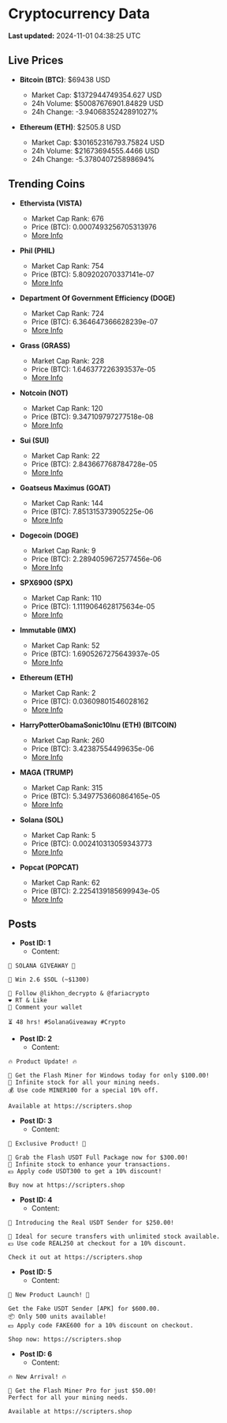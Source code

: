 # Cryptocurrency Data

**Last updated:** 2024-11-01 04:38:25 UTC

## Live Prices
- **Bitcoin (BTC)**: $69438 USD
  - Market Cap: $1372944749354.627 USD
  - 24h Volume: $50087676901.84829 USD
  - 24h Change: -3.9406835242891027%

- **Ethereum (ETH)**: $2505.8 USD
  - Market Cap: $301652316793.75824 USD
  - 24h Volume: $21673694555.4466 USD
  - 24h Change: -5.378040725898694%

## Trending Coins
- **Ethervista (VISTA)**
  - Market Cap Rank: 676
  - Price (BTC): 0.0007493256705313976
  - [More Info](https://www.coingecko.com/en/coins/ethervista)

- **Phil (PHIL)**
  - Market Cap Rank: 754
  - Price (BTC): 5.809202070337141e-07
  - [More Info](https://www.coingecko.com/en/coins/phil)

- **Department Of Government Efficiency (DOGE)**
  - Market Cap Rank: 724
  - Price (BTC): 6.364647366628239e-07
  - [More Info](https://www.coingecko.com/en/coins/department-of-government-efficiency)

- **Grass (GRASS)**
  - Market Cap Rank: 228
  - Price (BTC): 1.646377226393537e-05
  - [More Info](https://www.coingecko.com/en/coins/grass)

- **Notcoin (NOT)**
  - Market Cap Rank: 120
  - Price (BTC): 9.347109797277518e-08
  - [More Info](https://www.coingecko.com/en/coins/notcoin)

- **Sui (SUI)**
  - Market Cap Rank: 22
  - Price (BTC): 2.843667768784728e-05
  - [More Info](https://www.coingecko.com/en/coins/sui)

- **Goatseus Maximus (GOAT)**
  - Market Cap Rank: 144
  - Price (BTC): 7.851315373905225e-06
  - [More Info](https://www.coingecko.com/en/coins/goatseus-maximus)

- **Dogecoin (DOGE)**
  - Market Cap Rank: 9
  - Price (BTC): 2.2894059672577456e-06
  - [More Info](https://www.coingecko.com/en/coins/dogecoin)

- **SPX6900 (SPX)**
  - Market Cap Rank: 110
  - Price (BTC): 1.1119064628175634e-05
  - [More Info](https://www.coingecko.com/en/coins/spx6900)

- **Immutable (IMX)**
  - Market Cap Rank: 52
  - Price (BTC): 1.6905267275643937e-05
  - [More Info](https://www.coingecko.com/en/coins/immutable-x)

- **Ethereum (ETH)**
  - Market Cap Rank: 2
  - Price (BTC): 0.03609801546028162
  - [More Info](https://www.coingecko.com/en/coins/ethereum)

- **HarryPotterObamaSonic10Inu (ETH) (BITCOIN)**
  - Market Cap Rank: 260
  - Price (BTC): 3.42387554499635e-06
  - [More Info](https://www.coingecko.com/en/coins/harrypotterobamasonic10inu-eth)

- **MAGA (TRUMP)**
  - Market Cap Rank: 315
  - Price (BTC): 5.3497753660864165e-05
  - [More Info](https://www.coingecko.com/en/coins/maga)

- **Solana (SOL)**
  - Market Cap Rank: 5
  - Price (BTC): 0.002410313059343773
  - [More Info](https://www.coingecko.com/en/coins/solana)

- **Popcat (POPCAT)**
  - Market Cap Rank: 62
  - Price (BTC): 2.2254139185699943e-05
  - [More Info](https://www.coingecko.com/en/coins/popcat)

## Posts
- **Post ID: 1**
  - Content:
```
🚀 SOLANA GIVEAWAY 🚀

🎁 Win 2.6 $SOL (~$1300)

🤝 Follow @likhon_decrypto & @fariacrypto
❤️ RT & Like
💬 Comment your wallet

⏳ 48 hrs! #SolanaGiveaway #Crypto
```

- **Post ID: 2**
  - Content:
```
🔥 Product Update! 🔥

🚀 Get the Flash Miner for Windows today for only $100.00!
🔋 Infinite stock for all your mining needs.
💰 Use code MINER100 for a special 10% off.

Available at https://scripters.shop
```

- **Post ID: 3**
  - Content:
```
🎁 Exclusive Product! 🎁

💸 Grab the Flash USDT Full Package now for $300.00!
🎉 Infinite stock to enhance your transactions.
💵 Apply code USDT300 to get a 10% discount!

Buy now at https://scripters.shop
```

- **Post ID: 4**
  - Content:
```
💎 Introducing the Real USDT Sender for $250.00!

💼 Ideal for secure transfers with unlimited stock available.
💵 Use code REAL250 at checkout for a 10% discount.

Check it out at https://scripters.shop
```

- **Post ID: 5**
  - Content:
```
🚀 New Product Launch! 🚀

Get the Fake USDT Sender [APK] for $600.00.
📦 Only 500 units available!
💵 Apply code FAKE600 for a 10% discount on checkout.

Shop now: https://scripters.shop
```

- **Post ID: 6**
  - Content:
```
🔥 New Arrival! 🔥

💸 Get the Flash Miner Pro for just $50.00!
Perfect for all your mining needs.

Available at https://scripters.shop
```

